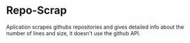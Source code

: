 # Repo-Scrap
Aplication scrapes githubs repositories and gives detailed info about the number of lines and size, it doesn't use the github API.
